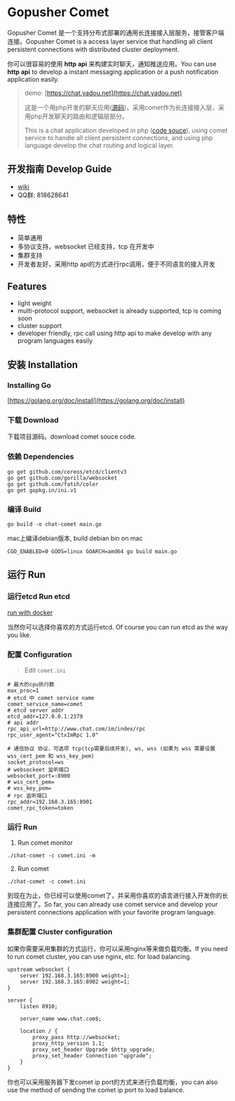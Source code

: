 # Gopusher Comet

Gopusher Comet 是一个支持分布式部署的通用长连接接入层服务，接管客户端连接。Gopusher Comet is a access layer service that handling all client persistent connections with distributed cluster deployment.

你可以很容易的使用 **http api** 来构建实时聊天，通知推送应用。You can use **http api** to develop a instant messaging application or a push notification application easily.

> demo: [https://chat.yadou.net](https://chat.yadou.net)
>
> 这是一个用php开发的聊天应用([源码](https://github.com/Gopusher/message))，采用comet作为长连接接入层，采用php开发聊天的路由和逻辑层部分。
>
> This is a chat application developed in php ([code souce](https://github.com/Gopusher/message)), using comet service to handle all client persistent connections, and using php language develop the chat routing and  logical layer.

## 开发指南 Develop Guide

* [wiki](https://github.com/Gopusher/comet/wiki)
* QQ群: 818628641

## 特性

* 简单通用
* 多协议支持，websocket 已经支持，tcp 在开发中
* 集群支持
* 开发者友好，采用http api的方式进行rpc调用，便于不同语言的接入开发

## Features

* light weight
* multi-protocol support, websocket is already supported, tcp is coming soon
* cluster support
* developer friendly, rpc call using http api to make develop with any program languages easily

## 安装 Installation

### Installing Go

[https://golang.org/doc/install](https://golang.org/doc/install)

### 下载 Download

下载项目源码。download comet souce code.

### 依赖 Dependencies

```
go get github.com/coreos/etcd/clientv3
go get github.com/gorilla/websocket
go get github.com/fatih/color
go get gopkg.in/ini.v1
```

### 编译 Build

```
go build -o chat-comet main.go
```

mac上编译debian版本, build debian bin on mac
```
CGO_ENABLED=0 GOOS=linux GOARCH=amd64 go build main.go
```

## 运行 Run

### 运行etcd Run etcd

[run with docker](https://github.com/Gopusher/awesome/blob/master/docker/docker-compose.yml)

当然你可以选择你喜欢的方式运行etcd.  Of course you can run etcd as the way you like.

### 配置 Configuration

> Edit `comet.ini`

```
# 最大的cpu执行数
max_proc=1
# etcd 中 comet service name
comet_service_name=comet
# etcd server addr
etcd_addr=127.0.0.1:2379
# api addr
rpc_api_url=http://www.chat.com/im/index/rpc
rpc_user_agent="CtxImRpc 1.0"

# 通信协议 协议，可选项 tcp(tcp需要后续开发), ws, wss (如果为 wss 需要设置 wss_cert_pem 和 wss_key_pem)
socket_protocol=ws
# websockeet 监听端口
websocket_port=:8900
# wss_cert_pem=
# wss_key_pem=
# rpc 监听端口
rpc_addr=192.168.3.165:8901
comet_rpc_token=token
```

### 运行 Run
1. Run comet monitor

```
./chat-comet -c comet.ini -m
```

2. Run comet

```
./chat-comet -c comet.ini
```
到现在为止，你已经可以使用comet了，并采用你喜欢的语言进行接入开发你的长连接应用了。So far, you can already use comet service and develop your persistent connections application with your favorite program language.

### 集群配置 Cluster configuration 

如果你需要采用集群的方式运行，你可以采用nginx等来做负载均衡。If you need to run comet cluster, you can use nginx, etc. for load balancing.

```
upstream websocket {
    server 192.168.3.165:8900 weight=1;
    server 192.168.3.165:8902 weight=1;
}

server {
    listen 8910;

    server_name www.chat.com$;

    location / {
        proxy_pass http://websocket;
        proxy_http_version 1.1;
        proxy_set_header Upgrade $http_upgrade;
        proxy_set_header Connection "upgrade";
    }
}
```

你也可以采用服务器下发comet ip port的方式来进行负载均衡，you can also use the method of sending the comet ip port to load balance.